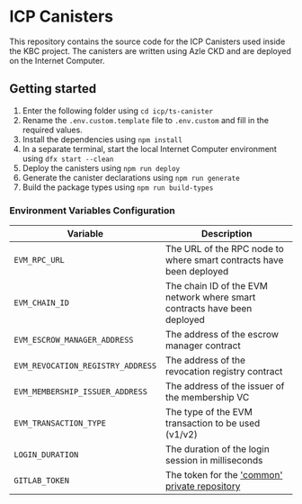 # ICP Canisters
This repository contains the source code for the ICP Canisters used inside the KBC project. The canisters are written using Azle CKD and are deployed on the Internet Computer.

## Getting started
1. Enter the following folder using `cd icp/ts-canister`
2. Rename the `.env.custom.template` file to `.env.custom` and fill in the required values.
3. Install the dependencies using `npm install`
4. In a separate terminal, start the local Internet Computer environment using `dfx start --clean`
5. Deploy the canisters using `npm run deploy`
6. Generate the canister declarations using `npm run generate`
7. Build the package types using `npm run build-types`

### Environment Variables Configuration
| Variable                          | Description                                                                                                                                  |
|-----------------------------------|----------------------------------------------------------------------------------------------------------------------------------------------|
| `EVM_RPC_URL`                     | The URL of the RPC node to where smart contracts have been deployed                                                                          |
| `EVM_CHAIN_ID`                    | The chain ID of the EVM network where smart contracts have been deployed                                                                     |
| `EVM_ESCROW_MANAGER_ADDRESS`      | The address of the escrow manager contract                                                                                                   |
| `EVM_REVOCATION_REGISTRY_ADDRESS` | The address of the revocation registry contract                                                                                              |
| `EVM_MEMBERSHIP_ISSUER_ADDRESS`   | The address of the issuer of the membership VC                                                                                               |
| `EVM_TRANSACTION_TYPE`            | The type of the EVM transaction to be used (v1/v2)                                                                                           |
| `LOGIN_DURATION`                  | The duration of the login session in milliseconds                                                                                            |
| `GITLAB_TOKEN`                    | The token for the ['common' private repository](https://gitlab-core.supsi.ch/dti-isin/giuliano.gremlich/blockchain/one_lib_to_rule_them_all) |


